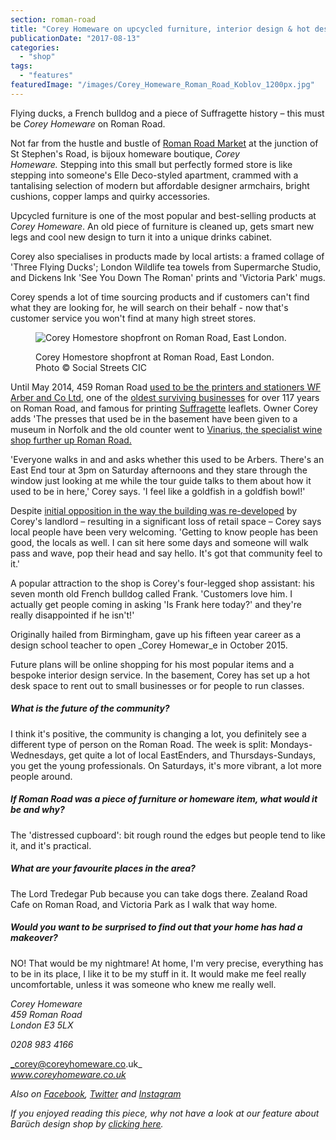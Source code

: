 ```yaml
---
section: roman-road
title: "Corey Homeware on upcycled furniture, interior design & hot desking"
publicationDate: "2017-08-13"
categories: 
  - "shop"
tags: 
  - "features"
featuredImage: "/images/Corey_Homeware_Roman_Road_Koblov_1200px.jpg"
---
```


Flying ducks, a French bulldog and a piece of Suffragette history – this must be _Corey Homeware_ on Roman Road.

Not far from the hustle and bustle of [Roman Road Market](https://romanroadlondon.com/market/) at the junction of St Stephen's Road, is bijoux homeware boutique, _Corey Homeware._ Stepping into this small but perfectly formed store is like stepping into someone's Elle Deco-styled apartment, crammed with a tantalising selection of modern but affordable designer armchairs, bright cushions, copper lamps and quirky accessories.

Upcycled furniture is one of the most popular and best-selling products at _Corey Homeware_. An old piece of furniture is cleaned up, gets smart new legs and cool new design to turn it into a unique drinks cabinet.

Corey also specialises in products made by local artists: a framed collage of 'Three Flying Ducks'; London Wildlife tea towels from Supermarche Studio, and Dickens Ink 'See You Down The Roman' prints and 'Victoria Park' mugs.

Corey spends a lot of time sourcing products and if customers can't find what they are looking for, he will search on their behalf - now that's customer service you won't find at many high street stores.

<figure>

![Corey Homestore shopfront on Roman Road, East London.](/images/Corey_homeware_Roman_Road_shopfront-1024x699.jpg)

<figcaption>

Corey Homestore shopfront at Roman Road, East London. Photo © Social Streets CIC

</figcaption>

</figure>

Until May 2014, 459 Roman Road [used to be the printers and stationers WF Arber and Co Ltd](https://romanroadlondon.com/gary-arber-interview/), one of the [oldest surviving businesses](https://romanroadlondon.com/suffragettes-printers-audio/) for over 117 years on Roman Road, and famous for printing [Suffragette](https://romanroadlondon.com/bows-suffragette-secrets-sylvia-pankhurst-east-end-suffrage/) leaflets. Owner Corey adds 'The presses that used be in the basement have been given to a museum in Norfolk and the old counter went to [Vinarius, the specialist wine shop further up Roman Road.](https://romanroadlondon.com/vinarius-bringing-italian-french-now-english-wines-roman-road/)

'Everyone walks in and and asks whether this used to be Arbers. There's an East End tour at 3pm on Saturday afternoons and they stare through the window just looking at me while the tour guide talks to them about how it used to be in here,' Corey says. 'I feel like a goldfish in a goldfish bowl!'

Despite [initial opposition in the way the building was re-developed](https://romanroadlondon.com/save-shops-459-roman-road-formerly-arbers/) by Corey's landlord – resulting in a significant loss of retail space – Corey says local people have been very welcoming. 'Getting to know people has been good, the locals as well. I can sit here some days and someone will walk pass and wave, pop their head and say hello. It's got that community feel to it.'

A popular attraction to the shop is Corey's four-legged shop assistant: his seven month old French bulldog called Frank. 'Customers love him. I actually get people coming in asking 'Is Frank here today?' and they're really disappointed if he isn't!'

Originally hailed from Birmingham, gave up his fifteen year career as a design school teacher to open _Corey Homewar_e in October 2015.

Future plans will be online shopping for his most popular items and a bespoke interior design service. In the basement, Corey has set up a hot desk space to rent out to small businesses or for people to run classes.

##### What is the future of the community?

I think it's positive, the community is changing a lot, you definitely see a different type of person on the Roman Road. The week is split: Mondays-Wednesdays, get quite a lot of local EastEnders, and Thursdays-Sundays, you get the young professionals. On Saturdays, it's more vibrant, a lot more people around.

##### If Roman Road was a piece of furniture or homeware item, what would it be and why?

The 'distressed cupboard': bit rough round the edges but people tend to like it, and it's practical.

##### What are your favourite places in the area?

The Lord Tredegar Pub because you can take dogs there. Zealand Road Cafe on Roman Road, and Victoria Park as I walk that way home.

##### Would you want to be surprised to find out that your home has had a makeover?

NO! That would be my nightmare! At home, I'm very precise, everything has to be in its place, I like it to be my stuff in it. It would make me feel really uncomfortable, unless it was someone who knew me really well.

_Corey Homeware_  
_459 Roman Road_  
_London E3 5LX_

_0208 983 4166_

_corey@coreyhomeware.co.uk_  
_www.coreyhomeware.co.uk_

_Also on [Facebook](https://www.facebook.com/coreyhomeware/), [Twitter](https://twitter.com/coreyhomeware) and [Instagram](https://www.instagram.com/coreyhomeware/)_

_If you enjoyed reading this piece, why not have a look at our feature about Barüch design shop by [clicking here](https://romanroadlondon.com/angela-knowles-baruch-boutique/)._

